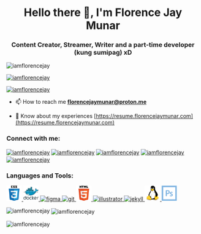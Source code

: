 <h1 align="center">Hello there 👋, I'm Florence Jay Munar</h1>
<h3 align="center">Content Creator, Streamer, Writer and a part-time developer (kung sumipag) xD</h3>

<p align="left"> <img src="https://komarev.com/ghpvc/?username=iamflorencejay&label=Profile%20views&color=0e75b6&style=flat" alt="iamflorencejay" /> </p>

<p align="left"> <a href="https://github.com/ryo-ma/github-profile-trophy"><img src="https://github-profile-trophy.vercel.app/?username=iamflorencejay" alt="iamflorencejay" /></a> </p>

<p align="left"> <a href="https://twitter.com/iamflorencejay" target="blank"><img src="https://img.shields.io/twitter/follow/iamflorencejay?logo=twitter&style=for-the-badge" alt="iamflorencejay" /></a> </p>

- 📫 How to reach me **florencejaymunar@proton.me**

- 📄 Know about my experiences [https://resume.florencejaymunar.com](https://resume.florencejaymunar.com)

<h3 align="left">Connect with me:</h3>
<p align="left">
<a href="https://twitter.com/iamflorencejay" target="blank"><img align="center" src="https://raw.githubusercontent.com/rahuldkjain/github-profile-readme-generator/master/src/images/icons/Social/twitter.svg" alt="iamflorencejay" height="30" width="40" /></a>
<a href="https://linkedin.com/in/iamflorencejay" target="blank"><img align="center" src="https://raw.githubusercontent.com/rahuldkjain/github-profile-readme-generator/master/src/images/icons/Social/linked-in-alt.svg" alt="iamflorencejay" height="30" width="40" /></a>
<a href="https://fb.com/iamflorencejay" target="blank"><img align="center" src="https://raw.githubusercontent.com/rahuldkjain/github-profile-readme-generator/master/src/images/icons/Social/facebook.svg" alt="iamflorencejay" height="30" width="40" /></a>
<a href="https://instagram.com/iamflorencejay" target="blank"><img align="center" src="https://raw.githubusercontent.com/rahuldkjain/github-profile-readme-generator/master/src/images/icons/Social/instagram.svg" alt="iamflorencejay" height="30" width="40" /></a>
<a href="https://www.youtube.com/c/iamflorencejay" target="blank"><img align="center" src="https://raw.githubusercontent.com/rahuldkjain/github-profile-readme-generator/master/src/images/icons/Social/youtube.svg" alt="iamflorencejay" height="30" width="40" /></a>
</p>

<h3 align="left">Languages and Tools:</h3>
<p align="left"> <a href="https://www.w3schools.com/css/" target="_blank" rel="noreferrer"> <img src="https://raw.githubusercontent.com/devicons/devicon/master/icons/css3/css3-original-wordmark.svg" alt="css3" width="40" height="40"/> </a> <a href="https://www.docker.com/" target="_blank" rel="noreferrer"> <img src="https://raw.githubusercontent.com/devicons/devicon/master/icons/docker/docker-original-wordmark.svg" alt="docker" width="40" height="40"/> </a> <a href="https://www.figma.com/" target="_blank" rel="noreferrer"> <img src="https://www.vectorlogo.zone/logos/figma/figma-icon.svg" alt="figma" width="40" height="40"/> </a> <a href="https://git-scm.com/" target="_blank" rel="noreferrer"> <img src="https://www.vectorlogo.zone/logos/git-scm/git-scm-icon.svg" alt="git" width="40" height="40"/> </a> <a href="https://www.w3.org/html/" target="_blank" rel="noreferrer"> <img src="https://raw.githubusercontent.com/devicons/devicon/master/icons/html5/html5-original-wordmark.svg" alt="html5" width="40" height="40"/> </a> <a href="https://www.adobe.com/in/products/illustrator.html" target="_blank" rel="noreferrer"> <img src="https://www.vectorlogo.zone/logos/adobe_illustrator/adobe_illustrator-icon.svg" alt="illustrator" width="40" height="40"/> </a> <a href="https://jekyllrb.com/" target="_blank" rel="noreferrer"> <img src="https://www.vectorlogo.zone/logos/jekyllrb/jekyllrb-icon.svg" alt="jekyll" width="40" height="40"/> </a> <a href="https://www.linux.org/" target="_blank" rel="noreferrer"> <img src="https://raw.githubusercontent.com/devicons/devicon/master/icons/linux/linux-original.svg" alt="linux" width="40" height="40"/> </a> <a href="https://www.photoshop.com/en" target="_blank" rel="noreferrer"> <img src="https://raw.githubusercontent.com/devicons/devicon/master/icons/photoshop/photoshop-line.svg" alt="photoshop" width="40" height="40"/> </a> </p>

<p><img align="left" src="https://github-readme-stats.vercel.app/api/top-langs?username=iamflorencejay&show_icons=true&locale=en&layout=compact" alt="iamflorencejay" /></p>

<p>&nbsp;<img align="center" src="https://github-readme-stats.vercel.app/api?username=iamflorencejay&show_icons=true&locale=en" alt="iamflorencejay" /></p>

<p><img align="center" src="https://github-readme-streak-stats.herokuapp.com/?user=iamflorencejay&" alt="iamflorencejay" /></p>
